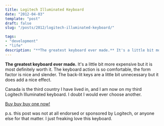 ```yaml
---
title: Logitech Illuminated Keyboard
date: "2012-04-03"
template: "post"
draft: false
slug: "/posts/2012/logitech-illuminated-keyboard/"

tags:
- "development"
- "life"
description: "**The greatest keyboard ever made.** It's a little bit more expensive but it is most definitely worth it.  The keyboard action is so comfortable, the form factor is nice and slender.  The back-lit keys are a little bit unnecessary but it does add a nice effect."
---
```

**The greatest keyboard ever made.** It's a little bit more expensive but it is most definitely worth it.  The keyboard action is so comfortable, the form factor is nice and slender.  The back-lit keys are a little bit unnecessary but it does add a nice effect.

Canada is the third country I have lived in, and I am now on my third Logitech Illuminated keyboard.  I doubt I would ever choose another.

[Buy buy buy one now!](http://www.logitech.com/en-ca/keyboards/keyboard/devices/4740)

p.s. this post was not at all endorsed or sponsored by Logitech, or anyone else for that matter.  I just freaking love this keyboard.